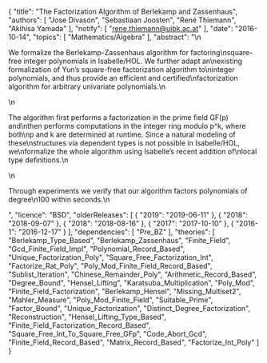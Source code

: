 {
    "title": "The Factorization Algorithm of Berlekamp and Zassenhaus",
    "authors": [
        "Jose Divasón",
        "Sebastiaan Joosten",
        "René Thiemann",
        "Akihisa Yamada"
    ],
    "notify": [
        "rene.thiemann@uibk.ac.at"
    ],
    "date": "2016-10-14",
    "topics": [
        "Mathematics/Algebra"
    ],
    "abstract": "\n<p>We formalize the Berlekamp-Zassenhaus algorithm for factoring\nsquare-free integer polynomials in Isabelle/HOL. We further adapt an\nexisting formalization of Yun’s square-free factorization algorithm to\ninteger polynomials, and thus provide an efficient and certified\nfactorization algorithm for arbitrary univariate polynomials.\n</p>\n<p>The algorithm first performs a factorization in the prime field GF(p) and\nthen performs computations in the integer ring modulo p^k, where both\np and k are determined at runtime. Since a natural modeling of these\nstructures via dependent types is not possible in Isabelle/HOL, we\nformalize the whole algorithm using Isabelle’s recent addition of\nlocal type definitions.\n</p>\n<p>Through experiments we verify that our algorithm factors polynomials of degree\n100 within seconds.\n</p>",
    "licence": "BSD",
    "olderReleases": [
        {
            "2019": "2019-06-11"
        },
        {
            "2018": "2018-09-07"
        },
        {
            "2018": "2018-08-16"
        },
        {
            "2017": "2017-10-10"
        },
        {
            "2016-1": "2016-12-17"
        }
    ],
    "dependencies": [
        "Pre_BZ"
    ],
    "theories": [
        "Berlekamp_Type_Based",
        "Berlekamp_Zassenhaus",
        "Finite_Field",
        "Gcd_Finite_Field_Impl",
        "Polynomial_Record_Based",
        "Unique_Factorization_Poly",
        "Square_Free_Factorization_Int",
        "Factorize_Rat_Poly",
        "Poly_Mod_Finite_Field_Record_Based",
        "Sublist_Iteration",
        "Chinese_Remainder_Poly",
        "Arithmetic_Record_Based",
        "Degree_Bound",
        "Hensel_Lifting",
        "Karatsuba_Multiplication",
        "Poly_Mod",
        "Finite_Field_Factorization",
        "Berlekamp_Hensel",
        "Missing_Multiset2",
        "Mahler_Measure",
        "Poly_Mod_Finite_Field",
        "Suitable_Prime",
        "Factor_Bound",
        "Unique_Factorization",
        "Distinct_Degree_Factorization",
        "Reconstruction",
        "Hensel_Lifting_Type_Based",
        "Finite_Field_Factorization_Record_Based",
        "Square_Free_Int_To_Square_Free_GFp",
        "Code_Abort_Gcd",
        "Finite_Field_Record_Based",
        "Matrix_Record_Based",
        "Factorize_Int_Poly"
    ]
}